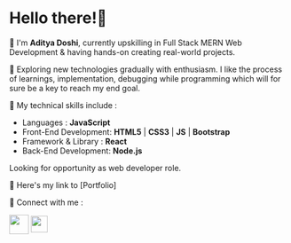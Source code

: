 # Hello there!👋
📍 I'm **Aditya Doshi**, currently upskilling in Full Stack MERN Web Development & having hands-on creating real-world projects.

📍 Exploring new technologies gradually with enthusiasm. I like the process of learnings, implementation, debugging while programming which will for sure be a key to reach my end goal.

📍 My technical skills include : 
- Languages : **JavaScript**
- Front-End Development: **HTML5** | **CSS3** | **JS** | **Bootstrap**
- Framework & Library : **React**
- Back-End Development: **Node.js**

Looking for opportunity as web developer role. 

📍 Here's my link to [Portfolio]

📍 Connect with me :

[<img align="center" height="35" src="https://image.flaticon.com/icons/png/512/733/733579.png"/>](https://twitter.com/adidoshi08)
[<img align="center" height="30" src="https://image.flaticon.com/icons/png/512/174/174857.png"/>](https://www.linkedin.com/in/aditya-doshi08/)

<!---
adidoshi/adidoshi is a ✨ special ✨ repository because its `README.md` (this file) appears on your GitHub profile.
You can click the Preview link to take a look at your changes.
--->
